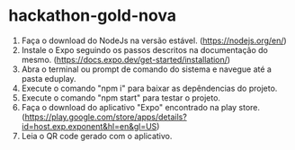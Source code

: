 # hackathon-gold-nova

1. Faça o download do NodeJs na versão estável. (https://nodejs.org/en/)
2. Instale o Expo seguindo os passos descritos na documentação do mesmo. (https://docs.expo.dev/get-started/installation/)
3. Abra o terminal ou prompt de comando do sistema e navegue até a pasta eduplay.
4. Execute o comando "npm i" para baixar as depêndencias do projeto.
5. Execute o comando "npm start" para testar o projeto.
6. Faça o download do aplicativo "Expo" encontrado na play store. (https://play.google.com/store/apps/details?id=host.exp.exponent&hl=en&gl=US)
7. Leia o QR code gerado com o aplicativo.
